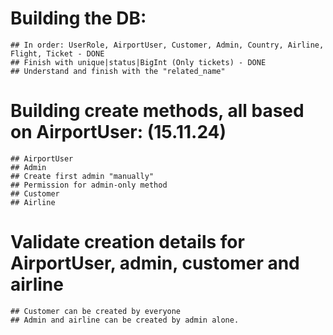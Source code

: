 # Building the DB:
    ## In order: UserRole, AirportUser, Customer, Admin, Country, Airline, Flight, Ticket - DONE
    ## Finish with unique|status|BigInt (Only tickets) - DONE
    ## Understand and finish with the "related_name"

# Building create methods, all based on AirportUser: (15.11.24)
    ## AirportUser
    ## Admin
    ## Create first admin "manually"
    ## Permission for admin-only method
    ## Customer
    ## Airline

# Validate creation details for AirportUser, admin, customer and airline
    ## Customer can be created by everyone
    ## Admin and airline can be created by admin alone.
    